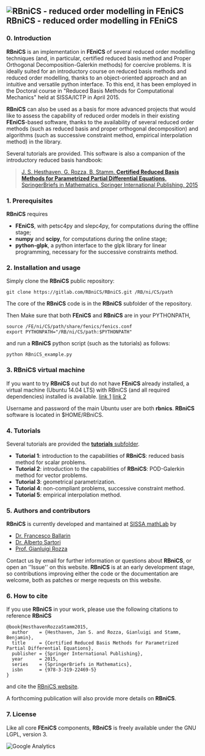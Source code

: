 ## ![RBniCS - reduced order modelling in FEniCS](https://gitlab.com/RBniCS/RBniCS/raw/master/doc/rbnics-logo-small.png "RBniCS - reduced order modelling in FEniCS") RBniCS - reduced order modelling in FEniCS ##

### 0. Introduction
**RBniCS** is an implementation in **FEniCS** of several reduced order modelling techniques (and, in particular, certified reduced basis method and Proper Orthogonal Decomposition-Galerkin methods) for coercive problems. It is ideally suited for an introductory course on reduced basis methods and reduced order modelling, thanks to an object-oriented approach and an intuitive and versatile python interface. To this end, it has been employed in the Doctoral course in "Reduced Basis Methods for Computational Mechanics" held at SISSA/ICTP in April 2015.

**RBniCS** can also be used as a basis for more advanced projects that would like to assess the capability of reduced order models in their existing **FEniCS**-based software, thanks to the availability of several reduced order methods (such as reduced basis and proper orthogonal decomposition) and algorithms (such as successive constraint method, empirical interpolation method) in the library.

Several tutorials are provided. This software is also a companion of the introductory reduced basis handbook: 

> [J. S. Hesthaven, G. Rozza, B. Stamm. **Certified Reduced Basis Methods for Parametrized Partial Differential Equations**. SpringerBriefs in Mathematics. Springer International Publishing, 2015](http://www.springer.com/us/book/9783319224695)

### 1. Prerequisites
**RBniCS** requires
* **FEniCS**, with petsc4py and slepc4py, for computations during the offline stage;
* **numpy** and **scipy**, for computations during the online stage;
* **python-glpk**, a python interface to the glpk library for linear programming, necessary for the successive constraints method.

### 2. Installation and usage
Simply clone the **RBniCS** public repository:
```
git clone https://gitlab.com/RBniCS/RBniCS.git /RB/ni/CS/path
```
The core of the **RBniCS** code is in the **RBniCS** subfolder of the repository.

Then Make sure that both **FEniCS** and **RBniCS** are in your PYTHONPATH,
```
source /FE/ni/CS/path/share/fenics/fenics.conf
export PYTHONPATH="/RB/ni/CS/path:$PYTHONPATH"
```
and run a **RBniCS** python script (such as the tutorials) as follows:
```
python RBniCS_example.py
```

### 3. RBniCS virtual machine
If you want to try **RBniCS** out but do not have **FEniCS** already installed, a virtual machine (Ubuntu 14.04 LTS) with RBniCS (and all required dependencies) installed is available. [link 1](http://1drv.ms/1LZq4VI) [link 2](https://drive.google.com/file/d/0B3Jdl3uI0HHPTUNBTzZrcU1QT0k/view?usp=sharing) 

Username and password of the main Ubuntu user are both **rbnics**. **RBniCS** software is located in $HOME/RBniCS.

### 4. Tutorials
Several tutorials are provided the [**tutorials** subfolder](https://gitlab.com/RBniCS/RBniCS/tree/master/tutorials).
* **Tutorial 1**: introduction to the capabilities of **RBniCS**: reduced basis method for scalar problems.
* **Tutorial 2**: introduction to the capabilities of **RBniCS**: POD-Galerkin method for vector problems.
* **Tutorial 3**: geometrical parametrization.
* **Tutorial 4**: non-compliant problems, successive constraint method.
* **Tutorial 5**: empirical interpolation method.

### 5. Authors and contributors
**RBniCS** is currently developed and mantained at [SISSA mathLab](http://mathlab.sissa.it/) by
* [Dr. Francesco Ballarin](mailto:francesco.ballarin@sissa.it)
* [Dr. Alberto Sartori](mailto:alberto.sartori@sissa.it)
* [Prof. Gianluigi Rozza](mailto:gianluigi.rozza@sissa.it)

Contact us by email for further information or questions about **RBniCS**, or open an ''Issue'' on this website. **RBniCS** is at an early development stage, so contributions improving either the code or the documentation are welcome, both as patches or merge requests on this website.

### 6. How to cite
If you use **RBniCS** in your work, please use the following citations to reference **RBniCS**
```
@book{HesthavenRozzaStamm2015,
  author    = {Hesthaven, Jan S. and Rozza, Gianluigi and Stamm, Benjamin},
  title     = {Certified Reduced Basis Methods for Parametrized Partial Differential Equations},
  publisher = {Springer International Publishing},
  year      = 2015,
  series    = {SpringerBriefs in Mathematics},
  isbn      = {978-3-319-22469-5}
}
```
and cite the [RBniCS website](http://mathlab.sissa.it/rbnics).

A forthcoming publication will also provide more details on **RBniCS**.

### 7. License
Like all core **FEniCS** components, **RBniCS** is freely available under the GNU LGPL, version 3.

![Google Analytics](https://ga-beacon.appspot.com/UA-66224794-1/rbnics/readme?pixel)
